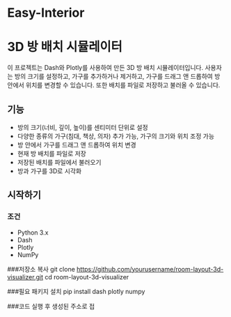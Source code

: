 # Easy-Interior
# 3D 방 배치 시뮬레이터

이 프로젝트는 Dash와 Plotly를 사용하여 만든 3D 방 배치 시뮬레이터입니다. 사용자는 방의 크기를 설정하고, 가구를 추가하거나 제거하고, 가구를 드래그 앤 드롭하여 방 안에서 위치를 변경할 수 있습니다. 또한 배치를 파일로 저장하고 불러올 수 있습니다.

## 기능

- 방의 크기(너비, 깊이, 높이)를 센티미터 단위로 설정
- 다양한 종류의 가구(침대, 책상, 의자) 추가 가능, 가구의 크기와 위치 조정 가능
- 방 안에서 가구를 드래그 앤 드롭하여 위치 변경
- 현재 방 배치를 파일로 저장
- 저장된 배치를 파일에서 불러오기
- 방과 가구를 3D로 시각화

## 시작하기

### 조건

- Python 3.x
- Dash
- Plotly
- NumPy

###저장소 복사
git clone https://github.com/yourusername/room-layout-3d-visualizer.git
cd room-layout-3d-visualizer

###필요 패키지 설치
pip install dash plotly numpy

###코드 실행 후 생성된 주소로 접

